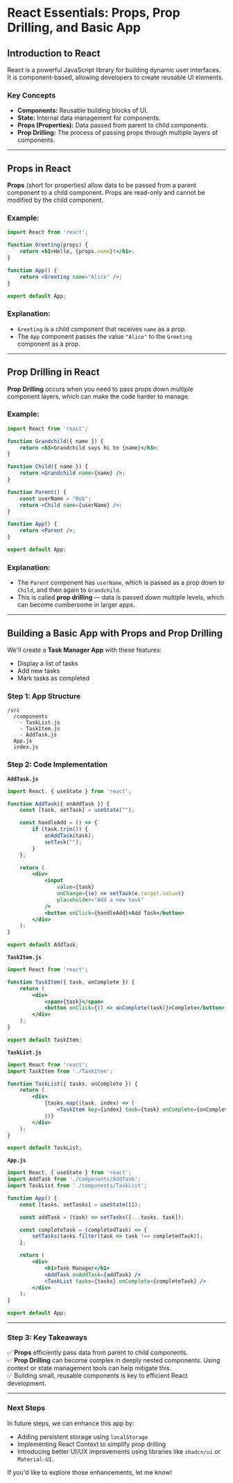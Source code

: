 # React Essentials: Props, Prop Drilling, and Basic App

## Introduction to React
React is a powerful JavaScript library for building dynamic user interfaces. It is component-based, allowing developers to create reusable UI elements.

### Key Concepts
- **Components:** Reusable building blocks of UI.
- **State:** Internal data management for components.
- **Props (Properties):** Data passed from parent to child components.
- **Prop Drilling:** The process of passing props through multiple layers of components.

---

## Props in React
**Props** (short for properties) allow data to be passed from a parent component to a child component. Props are read-only and cannot be modified by the child component.

### Example:
```jsx
import React from 'react';

function Greeting(props) {
    return <h1>Hello, {props.name}!</h1>;
}

function App() {
    return <Greeting name="Alice" />;
}

export default App;
```

### Explanation:
- `Greeting` is a child component that receives `name` as a prop.
- The `App` component passes the value `"Alice"` to the `Greeting` component as a prop.

---

## Prop Drilling in React
**Prop Drilling** occurs when you need to pass props down multiple component layers, which can make the code harder to manage.

### Example:
```jsx
import React from 'react';

function Grandchild({ name }) {
    return <h3>Grandchild says hi to {name}</h3>;
}

function Child({ name }) {
    return <Grandchild name={name} />;
}

function Parent() {
    const userName = "Bob";
    return <Child name={userName} />;
}

function App() {
    return <Parent />;
}

export default App;
```

### Explanation:
- The `Parent` component has `userName`, which is passed as a prop down to `Child`, and then again to `Grandchild`.
- This is called **prop drilling** — data is passed down multiple levels, which can become cumbersome in larger apps.

---

## Building a Basic App with Props and Prop Drilling
We'll create a **Task Manager App** with these features:
- Display a list of tasks
- Add new tasks
- Mark tasks as completed

### Step 1: App Structure
```
/src
  /components
    - TaskList.js
    - TaskItem.js
    - AddTask.js
  App.js
  index.js
```

### Step 2: Code Implementation

**`AddTask.js`**
```jsx
import React, { useState } from 'react';

function AddTask({ onAddTask }) {
    const [task, setTask] = useState("");

    const handleAdd = () => {
        if (task.trim()) {
            onAddTask(task);
            setTask("");
        }
    };

    return (
        <div>
            <input
                value={task}
                onChange={(e) => setTask(e.target.value)}
                placeholder="Add a new task"
            />
            <button onClick={handleAdd}>Add Task</button>
        </div>
    );
}

export default AddTask;
```

**`TaskItem.js`**
```jsx
import React from 'react';

function TaskItem({ task, onComplete }) {
    return (
        <div>
            <span>{task}</span>
            <button onClick={() => onComplete(task)}>Complete</button>
        </div>
    );
}

export default TaskItem;
```

**`TaskList.js`**
```jsx
import React from 'react';
import TaskItem from './TaskItem';

function TaskList({ tasks, onComplete }) {
    return (
        <div>
            {tasks.map((task, index) => (
                <TaskItem key={index} task={task} onComplete={onComplete} />
            ))}
        </div>
    );
}

export default TaskList;
```

**`App.js`**
```jsx
import React, { useState } from 'react';
import AddTask from './components/AddTask';
import TaskList from './components/TaskList';

function App() {
    const [tasks, setTasks] = useState([]);

    const addTask = (task) => setTasks([...tasks, task]);

    const completeTask = (completedTask) => {
        setTasks(tasks.filter(task => task !== completedTask));
    };

    return (
        <div>
            <h1>Task Manager</h1>
            <AddTask onAddTask={addTask} />
            <TaskList tasks={tasks} onComplete={completeTask} />
        </div>
    );
}

export default App;
```

---

### Step 3: Key Takeaways
✅ **Props** efficiently pass data from parent to child components.  
✅ **Prop Drilling** can become complex in deeply nested components. Using context or state management tools can help mitigate this.  
✅ Building small, reusable components is key to efficient React development.

---

### Next Steps
In future steps, we can enhance this app by:
- Adding persistent storage using `localStorage`
- Implementing React Context to simplify prop drilling
- Introducing better UI/UX improvements using libraries like `shadcn/ui` or `Material-UI`.

If you'd like to explore those enhancements, let me know!

